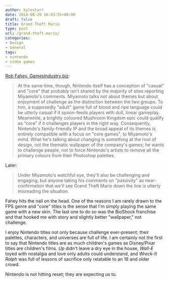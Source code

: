 ```yaml
---
author: kylestarr
date: 2014-08-29 16:43:55+00:00
draft: false
title: Grand Theft Mario
type: post
url: /grand-theft-mario/
categories:
- Design
- General
tags:
- nintendo
- video games
---
```


[Rob Fahey, GamesIndustry.biz](http://www.gamesindustry.biz/articles/2014-08-28-nintendo-isnt-hitting-reset?curator=MediaREDEF):

> At the same time, though, Nintendo itself has a conception of "casual" and "core" that probably isn't shared by the majority of sites reporting Miyamoto's comments. Miyamoto talks not about themes but about enjoyment of challenge as the distinction between the two groups. To him, a supposedly "adult" game full of blood and ripe language could be utterly casual if it spoon-feeds players with dull, linear gameplay. Meanwhile, a brightly coloured Mushroom Kingdom epic could qualify as "core" if it challenges players in the right way. Consequently, Nintendo's family-friendly IP and the broad appeal of its themes is entirely compatible with a focus on "core games", to Miyamoto's mind. What he's talking about changing is something at the root of design, not the thematic wallpaper of the company's games; he wants to challenge people, not to force Nintendo's artists to remove all the primary colours from their Photoshop palettes.

Later:

> Under Miyamoto's watchful eye, they'll also be challenging and engaging; but anyone taking his comments on "passivity" as near-confirmation that we'll see Grand Theft Mario down the line is utterly misreading the situation.

Fahey hits the nail on the head. One of the reasons I am rarely drawn to the FPS genre and "core" titles is the sense that I'm simply playing the same game with a new skin. The last one to do so was the BioShock franchise and that hooked me with story and slightly better "wallpaper," not challenge.

I enjoy Nintendo titles not only because challenge ever-present; their palettes, characters, and universes are full of life. I am certainly not the first to say that Nintendo titles are as much children's games as Disney/Pixar titles are children's films. _Up_ didn't leave a dry eye in the house, _Wall-E_ toyed with nostalgia and love only adults could understand, and _Wreck-It Ralph_ was full of lessons of sacrifice only relatable to an 18 and older crowd.

Nintendo is not hitting reset; they are expecting us to.
